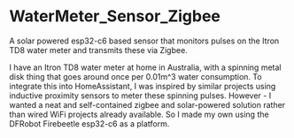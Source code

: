 # WaterMeter_Sensor_Zigbee
A solar powered esp32-c6 based sensor that monitors pulses on the Itron TD8 water meter and transmits these via Zigbee.

I have an Itron TD8 water meter at home in Australia, with a spinning metal disk thing that goes around once per 0.01m^3 water consumption. To integrate this into HomeAssistant, I was inspired by similar projects using inductive proximity sensors to meter these spinning pulses. However - I wanted a neat and self-contained zigbee and solar-powered solution rather than wired WiFi projects already available. So I made my own using the DFRobot Firebeetle esp32-c6 as a platform.


